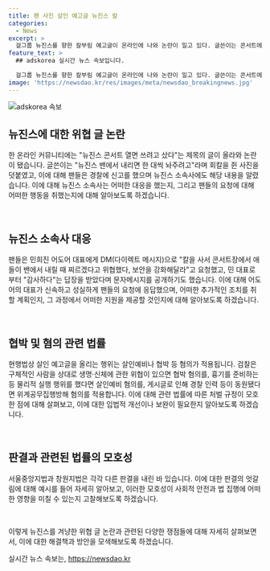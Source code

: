 ```yaml
---
title: 팬 사진 살인 예고글 뉴진스 칼
categories:
  - News
excerpt: >
  걸그룹 뉴진스를 향한 칼부림 예고글이 온라인에 나와 논란이 일고 있다. 글쓴이는 콘서트에서 멤버들을 살해할 의도로 했고, 팬들은 경찰과 소속사에 신고했다. 이와 관련하여 현행법상 살해 예고글을 올리는 행위는 살인예비나 협박 등 혐의가 적용되며, 이에 대한 판결은 모호한 상황이다. 논란의 연이어 계속되고 있는 상황에서, 뉴진스와 관련된 이슈에 대한 경각심이 요구된다. (단어 수: 118)
feature_text: >
  ## adskorea 실시간 뉴스 속보입니다.

  걸그룹 뉴진스를 향한 칼부림 예고글이 온라인에 나와 논란이 일고 있다. 글쓴이는 콘서트에서 멤버들을 살해할 의도로 했고, 팬들은 경찰과 소속사에 신고했다. 이와 관련하여 현행법상 살해 예고글을 올리는 행위는 살인예비나 협박 등 혐의가 적용되며, 이에 대한 판결은 모호한 상황이다. 논란의 연이어 계속되고 있는 상황에서, 뉴진스와 관련된 이슈에 대한 경각심이 요구된다. (단어 수: 118)
image: 'https://newsdao.kr/res/images/meta/newsdao_breakingnews.jpg'
---
```


<p><img src="https://newsdao.kr/res/images/meta/newsdao_breakingnews.jpg" alt="adskorea 속보" /></p>

<h2 data-ke-size="size26">뉴진스에 대한 위협 글 논란</h2>

<p>한 온라인 커뮤니티에는 "뉴진스 콘서트 열면 쓰려고 샀다"는 제목의 글이 올라와 논란이 됐습니다. 글쓴이는 "뉴진스 밴에서 내리면 한 대씩 놔주려고"라며 회칼을 쥔 사진을 덧붙였고, 이에 대해 팬들은 경찰에 신고를 했으며 뉴진스 소속사에도 해당 내용을 알렸습니다. 이에 대해 뉴진스 소속사는 어떠한 대응을 했는지, 그리고 팬들의 요청에 대해 어떠한 행동을 취했는지에 대해 알아보도록 하겠습니다.</p>

<p data-ke-size="size16">&nbsp;</p>

<h2 data-ke-size="size24">뉴진스 소속사 대응</h2>

<p>팬들은 민희진 어도어 대표에게 DM(다이렉트 메시지)으로 "칼을 사서 콘서트장에서 애들이 밴에서 내릴 때 찌르겠다고 위협했다, 보안을 강화해달라"고 요청했고, 민 대표로부터 "감사하다"는 답장을 받았다며 문자메시지를 공개하기도 했습니다. 이에 대해 어도어의 대표가 신속하고 성실하게 팬들의 요청에 응답했으며, 어떠한 추가적인 조치를 취할 계획인지, 그 과정에서 어떠한 지원을 제공할 것인지에 대해 알아보도록 하겠습니다.</p>

<p data-ke-size="size16">&nbsp;</p>

<h2 data-ke-size="size24">협박 및 혐의 관련 법률</h2>

<p>현행법상 살인 예고글을 올리는 행위는 살인예비나 협박 등 혐의가 적용됩니다. 검찰은 구체적인 사람을 상대로 생명·신체에 관한 위협이 있으면 협박 혐의를, 흉기를 준비하는 등 물리적 실행 행위를 했다면 살인예비 혐의를, 게시글로 인해 경찰 인력 등이 동원됐다면 위계공무집행방해 혐의를 적용합니다. 이에 대해 관련 법률에 따른 처벌 규정이 모호한 점에 대해 살펴보고, 이에 대한 입법적 개선이나 보완이 필요한지 알아보도록 하겠습니다.</p>

<p data-ke-size="size16">&nbsp;</p>

<h2 data-ke-size="size24">판결과 관련된 법률의 모호성</h2>

<p>서울중앙지법과 창원지법은 각각 다른 판결을 내린 바 있습니다. 이에 대한 판결의 엇갈림에 대해 예시를 들어 자세히 알아보고, 이러한 모호성이 사회적 안전과 법 집행에 어떠한 영향을 미칠 수 있는지 고찰해보도록 하겠습니다.</p>

<p data-ke-size="size16">&nbsp;</p>

<p>이렇게 뉴진스를 겨냥한 위협 글 논란과 관련된 다양한 쟁점들에 대해 자세히 살펴보면서, 이에 대한 해결책과 방안을 모색해보도록 하겠습니다.</p>
실시간 뉴스 속보는, <a href="https://newsdao.kr" rel="dofollow">https://newsdao.kr</a>


